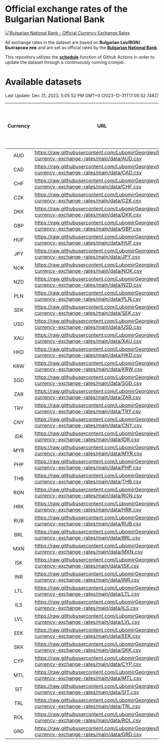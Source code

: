 # Official exchange rates of the Bulgarian National Bank

[![Bulgarian National Bank - Official Currency Exchange Rates](https://github.com/LubomirGeorgiev/bnb-currency-exchange-rates/actions/workflows/update-rates.yml/badge.svg?branch=main)](https://github.com/LubomirGeorgiev/bnb-currency-exchange-rates/actions/workflows/update-rates.yml)

All exchange rates in the dataset are based on **Bulgarian Lev/BGN/Български лев** and are set as official rates by the [**Bulgarian National Bank**](https://www.bnb.bg/Statistics/StExternalSector/StExchangeRates/StERForeignCurrencies/index.htm?toLang=_EN).

This repository utilizes the [**schedule**](https://docs.github.com/en/actions/reference/events-that-trigger-workflows) function of Github Actions in order to update the dataset through a continuously running cronjob.

# Available datasets

<!-- START LINKS (DO NOT EVER FU*ING DELETE THIS COMMENT FOR THE LOVE OF YOUR LIFE!!! IF YOU ARE CURIOS HOW IT WORKS, YOU CAN HAVE A LOOK AT ./src/updateReadme.ts) -->

Last Update: Dec 31, 2023, 5:05:52 PM GMT+0 (2023-12-31T17:05:52.748Z)

| Currency | URL                                                                                             | Number of records | Number of missing days that were filled in |
| :------: | ----------------------------------------------------------------------------------------------- | :---------------: | :----------------------------------------: |
|   AUD    | https://raw.githubusercontent.com/LubomirGeorgiev/bnb-currency-exchange-rates/main/data/AUD.csv |       8486        |                    2626                    |
|   CAD    | https://raw.githubusercontent.com/LubomirGeorgiev/bnb-currency-exchange-rates/main/data/CAD.csv |       8486        |                    2626                    |
|   CHF    | https://raw.githubusercontent.com/LubomirGeorgiev/bnb-currency-exchange-rates/main/data/CHF.csv |       8486        |                    2626                    |
|   CZK    | https://raw.githubusercontent.com/LubomirGeorgiev/bnb-currency-exchange-rates/main/data/CZK.csv |       8486        |                    2626                    |
|   DKK    | https://raw.githubusercontent.com/LubomirGeorgiev/bnb-currency-exchange-rates/main/data/DKK.csv |       8486        |                    2626                    |
|   GBP    | https://raw.githubusercontent.com/LubomirGeorgiev/bnb-currency-exchange-rates/main/data/GBP.csv |       8486        |                    2626                    |
|   HUF    | https://raw.githubusercontent.com/LubomirGeorgiev/bnb-currency-exchange-rates/main/data/HUF.csv |       8486        |                    2626                    |
|   JPY    | https://raw.githubusercontent.com/LubomirGeorgiev/bnb-currency-exchange-rates/main/data/JPY.csv |       8486        |                    2626                    |
|   NOK    | https://raw.githubusercontent.com/LubomirGeorgiev/bnb-currency-exchange-rates/main/data/NOK.csv |       8486        |                    2626                    |
|   NZD    | https://raw.githubusercontent.com/LubomirGeorgiev/bnb-currency-exchange-rates/main/data/NZD.csv |       8486        |                    2626                    |
|   PLN    | https://raw.githubusercontent.com/LubomirGeorgiev/bnb-currency-exchange-rates/main/data/PLN.csv |       8486        |                    2626                    |
|   SEK    | https://raw.githubusercontent.com/LubomirGeorgiev/bnb-currency-exchange-rates/main/data/SEK.csv |       8486        |                    2626                    |
|   USD    | https://raw.githubusercontent.com/LubomirGeorgiev/bnb-currency-exchange-rates/main/data/USD.csv |       8486        |                    2626                    |
|   XAU    | https://raw.githubusercontent.com/LubomirGeorgiev/bnb-currency-exchange-rates/main/data/XAU.csv |       8486        |                    2628                    |
|   HKD    | https://raw.githubusercontent.com/LubomirGeorgiev/bnb-currency-exchange-rates/main/data/HKD.csv |       8184        |                    2535                    |
|   KRW    | https://raw.githubusercontent.com/LubomirGeorgiev/bnb-currency-exchange-rates/main/data/KRW.csv |       8184        |                    2535                    |
|   SGD    | https://raw.githubusercontent.com/LubomirGeorgiev/bnb-currency-exchange-rates/main/data/SGD.csv |       8184        |                    2535                    |
|   ZAR    | https://raw.githubusercontent.com/LubomirGeorgiev/bnb-currency-exchange-rates/main/data/ZAR.csv |       8184        |                    2535                    |
|   TRY    | https://raw.githubusercontent.com/LubomirGeorgiev/bnb-currency-exchange-rates/main/data/TRY.csv |       6909        |                    2141                    |
|   CNY    | https://raw.githubusercontent.com/LubomirGeorgiev/bnb-currency-exchange-rates/main/data/CNY.csv |       6789        |                    2105                    |
|   IDR    | https://raw.githubusercontent.com/LubomirGeorgiev/bnb-currency-exchange-rates/main/data/IDR.csv |       6789        |                    2105                    |
|   MYR    | https://raw.githubusercontent.com/LubomirGeorgiev/bnb-currency-exchange-rates/main/data/MYR.csv |       6789        |                    2105                    |
|   PHP    | https://raw.githubusercontent.com/LubomirGeorgiev/bnb-currency-exchange-rates/main/data/PHP.csv |       6789        |                    2105                    |
|   THB    | https://raw.githubusercontent.com/LubomirGeorgiev/bnb-currency-exchange-rates/main/data/THB.csv |       6789        |                    2105                    |
|   RON    | https://raw.githubusercontent.com/LubomirGeorgiev/bnb-currency-exchange-rates/main/data/RON.csv |       6730        |                    2087                    |
|   HRK    | https://raw.githubusercontent.com/LubomirGeorgiev/bnb-currency-exchange-rates/main/data/HRK.csv |       6425        |                    1989                    |
|   RUB    | https://raw.githubusercontent.com/LubomirGeorgiev/bnb-currency-exchange-rates/main/data/RUB.csv |       6122        |                    1893                    |
|   BRL    | https://raw.githubusercontent.com/LubomirGeorgiev/bnb-currency-exchange-rates/main/data/BRL.csv |       5819        |                    1808                    |
|   MXN    | https://raw.githubusercontent.com/LubomirGeorgiev/bnb-currency-exchange-rates/main/data/MXN.csv |       5819        |                    1808                    |
|   ISK    | https://raw.githubusercontent.com/LubomirGeorgiev/bnb-currency-exchange-rates/main/data/ISK.csv |       5484        |                    1702                    |
|   INR    | https://raw.githubusercontent.com/LubomirGeorgiev/bnb-currency-exchange-rates/main/data/INR.csv |       5452        |                    1694                    |
|   LTL    | https://raw.githubusercontent.com/LubomirGeorgiev/bnb-currency-exchange-rates/main/data/LTL.csv |       4910        |                    1506                    |
|   ILS    | https://raw.githubusercontent.com/LubomirGeorgiev/bnb-currency-exchange-rates/main/data/ILS.csv |       4726        |                    1473                    |
|   LVL    | https://raw.githubusercontent.com/LubomirGeorgiev/bnb-currency-exchange-rates/main/data/LVL.csv |       4547        |                    1394                    |
|   EEK    | https://raw.githubusercontent.com/LubomirGeorgiev/bnb-currency-exchange-rates/main/data/EEK.csv |       3757        |                    1150                    |
|   SKK    | https://raw.githubusercontent.com/LubomirGeorgiev/bnb-currency-exchange-rates/main/data/SKK.csv |       2727        |                    836                     |
|   CYP    | https://raw.githubusercontent.com/LubomirGeorgiev/bnb-currency-exchange-rates/main/data/CYP.csv |       2663        |                    814                     |
|   MTL    | https://raw.githubusercontent.com/LubomirGeorgiev/bnb-currency-exchange-rates/main/data/MTL.csv |       2361        |                    723                     |
|   SIT    | https://raw.githubusercontent.com/LubomirGeorgiev/bnb-currency-exchange-rates/main/data/SIT.csv |       2301        |                    704                     |
|   TRL    | https://raw.githubusercontent.com/LubomirGeorgiev/bnb-currency-exchange-rates/main/data/TRL.csv |       1575        |                    483                     |
|   ROL    | https://raw.githubusercontent.com/LubomirGeorgiev/bnb-currency-exchange-rates/main/data/ROL.csv |       1454        |                    448                     |
|   GRD    | https://raw.githubusercontent.com/LubomirGeorgiev/bnb-currency-exchange-rates/main/data/GRD.csv |        361        |                    109                     |

<!-- END LINKS (DO NOT EVER FU*ING DELETE THIS COMMENT FOR THE LOVE OF YOUR LIFE!!! IF YOU ARE CURIOS HOW IT WORKS, YOU CAN HAVE A LOOK AT ./src/updateReadme.ts) -->
